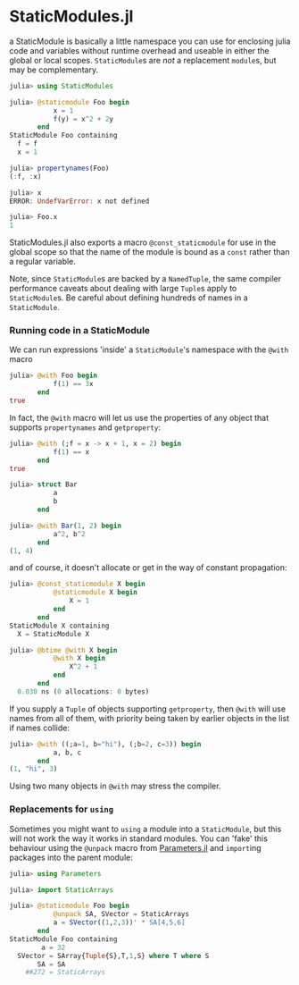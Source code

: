 # StaticModules.jl

a StaticModule is basically a little namespace you can use for
enclosing julia code and variables without runtime overhead and
useable in either the global or local scopes. `StaticModule`s are
*not* a replacement `module`s, but may be complementary.

```julia
julia> using StaticModules

julia> @staticmodule Foo begin
           x = 1
           f(y) = x^2 + 2y
       end
StaticModule Foo containing
  f = f
  x = 1

julia> propertynames(Foo)
(:f, :x)

julia> x
ERROR: UndefVarError: x not defined

julia> Foo.x
1
```
StaticModules.jl also exports a macro `@const_staticmodule` for use in the global scope so that the name of the module is bound as a `const` rather than a regular variable.

Note, since `StaticModule`s are backed by a `NamedTuple`, the same compiler performance caveats about dealing with large `Tuple`s apply to `StaticModule`s. Be careful about defining hundreds of names in a `StaticModule`.

### Running code in a StaticModule
We can run expressions 'inside' a `StaticModule`'s namespace with the `@with` macro
```julia
julia> @with Foo begin
           f(1) == 3x
       end
true
```
In fact, the `@with` macro will let us use the properties of any object that supports `propertynames` and `getproperty`:
```julia
julia> @with (;f = x -> x + 1, x = 2) begin
           f(1) == x
       end
true

julia> struct Bar
           a
           b
       end

julia> @with Bar(1, 2) begin
           a^2, b^2
       end
(1, 4)
```
and of course, it doesn't allocate or get in the way of constant propagation:
```julia
julia> @const_staticmodule X begin
           @staticmodule X begin
               X = 1
           end
       end
StaticModule X containing
  X = StaticModule X

julia> @btime @with X begin
           @with X begin
               X^2 + 1
           end
       end
  0.030 ns (0 allocations: 0 bytes)
```
If you supply a `Tuple` of objects supporting `getproperty`, then `@with` will use names from all of them, with priority being taken by earlier objects in the list if names collide:
```julia
julia> @with ((;a=1, b="hi"), (;b=2, c=3)) begin
           a, b, c
       end
(1, "hi", 3)
```
Using two many objects in `@with` may stress the compiler.


### Replacements for `using`
Sometimes you might want to `using` a module into a `StaticModule`, but this will not work the way it works in standard modules. You can 'fake' this behaviour using the `@unpack` macro from [Parameters.jl](https://github.com/mauro3/Parameters.jl) and `import`ing packages into the parent module:
```julia
julia> using Parameters

julia> import StaticArrays

julia> @staticmodule Foo begin
           @unpack SA, SVector = StaticArrays
           a = SVector((1,2,3))' * SA[4,5,6]
       end
StaticModule Foo containing
        a = 32
  SVector = SArray{Tuple{S},T,1,S} where T where S
       SA = SA
    ##272 = StaticArrays
```